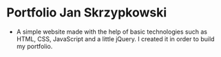 # Portfolio Jan Skrzypkowski
* A simple website made with the help of basic technologies such as HTML, CSS, JavaScript and a little jQuery. I created it in order to build my portfolio.